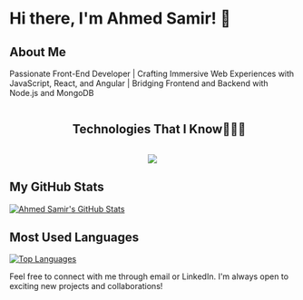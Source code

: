 # Hi there, I'm Ahmed Samir! 👋

## About Me

Passionate Front-End Developer | Crafting Immersive Web Experiences with JavaScript, React, and Angular | Bridging
Frontend and Backend with Node.js and MongoDB

<div id="user-content-toc">
    <ul align="center">
        <summary>
            <h2 style="display: inline-block">Technologies That I Know👨🏻‍💻</h2>
        </summary>
    </ul>
</div>
<!--tech stack icons-->
<p align="center">
    <a href="https://skillicons.dev">
        <img
            src="https://skillicons.dev/icons?i=git,bootstrap,cpp,css,express,github,html,js,mongodb,nextjs,nodejs,postman,react,redux,reduxtoolkit,angular,tailwind,ts,vscode&perline=14" />
    </a>
</p>


## My GitHub Stats

[![Ahmed Samir's GitHub
Stats](https://github-readme-stats.vercel.app/api?username=yourusername&show_icons=true&theme=dark)](https://github.com/yourusername)

## Most Used Languages

[![Top
Languages](https://github-readme-stats.vercel.app/api/top-langs/?username=yourusername&layout=compact&theme=dark)](https://github.com/yourusername)

Feel free to connect with me through email or LinkedIn. I'm always open to exciting new projects and collaborations!
